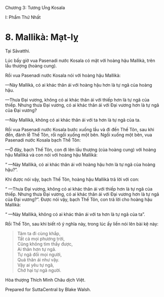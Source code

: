  

Chương 3: Tương Ưng Kosala

I: Phẩm Thứ Nhất

# 8\. Mallikà: Mạt-lỵ

Tại Sāvatthi.

Lúc bấy giờ vua Pasenadi nước Kosala có mặt với hoàng hậu Mallikà, trên lầu thượng (hoàng cung).

Rồi vua Pasenadi nước Kosala nói với hoàng hậu Mallikà:

—Này Mallikà, có ai khác thân ái với hoàng hậu hơn là tự ngã của hoàng hậu.

—Thưa Ðại vương, không có ai khác thân ái với thiếp hơn là tự ngã của thiếp. Nhưng thưa Ðại vương, có ai khác thân ái với Ðại vương hơn là tự ngã của Ðại vương?

—Này Mallikà, không có ai khác thân ái với ta hơn là tự ngã của ta.

Rồi vua Pasenadi nước Kosala bước xuống lầu và đi đến Thế Tôn, sau khi đến, đảnh lễ Thế Tôn, rồi ngồi xuống một bên. Ngồi xuống một bên, vua Pasenadi nước Kosala bạch Thế Tôn:

—Ở đây, bạch Thế Tôn, con đi lên lầu thượng (của hoàng cung) với hoàng hậu Mallikà và con nói với hoàng hậu Mallikà:

“ —Này Mallikà, có ai khác thân ái với hoàng hậu hơn là tự ngã của hoàng hậu?”.

Khi được nói vậy, bạch Thế Tôn, hoàng hậu Mallikà trả lời với con:

“ —Thưa Ðại vương, không có ai khác thân ái với thiếp hơn là tự ngã của thiếp. Nhưng thưa Ðại vương, có ai khác thân ái với Ðại vương hơn là tự ngã của Ðại vương?”. Ðược nói vậy, bạch Thế Tôn, con trả lời cho hoàng hậu Mallikà:

“ —Này Mallikà, không có ai khác thân ái với ta hơn là tự ngã của ta”.

Rồi Thế Tôn, sau khi biết rõ ý nghĩa này, trong lúc ấy liền nói lên bài kệ này:

> Tâm ta đi cùng khắp,  
> Tất cả mọi phương trời,  
> Cũng không tìm thấy được,  
> Ai thân hơn tự ngã.  
> Tự ngã đối mọi người,  
> Quá thân ái như vậy.  
> Vậy ai yêu tự ngã,  
> Chớ hại tự ngã người.

Hòa thượng Thích Minh Châu dịch Việt.

Prepared for SuttaCentral by Blake Walsh.